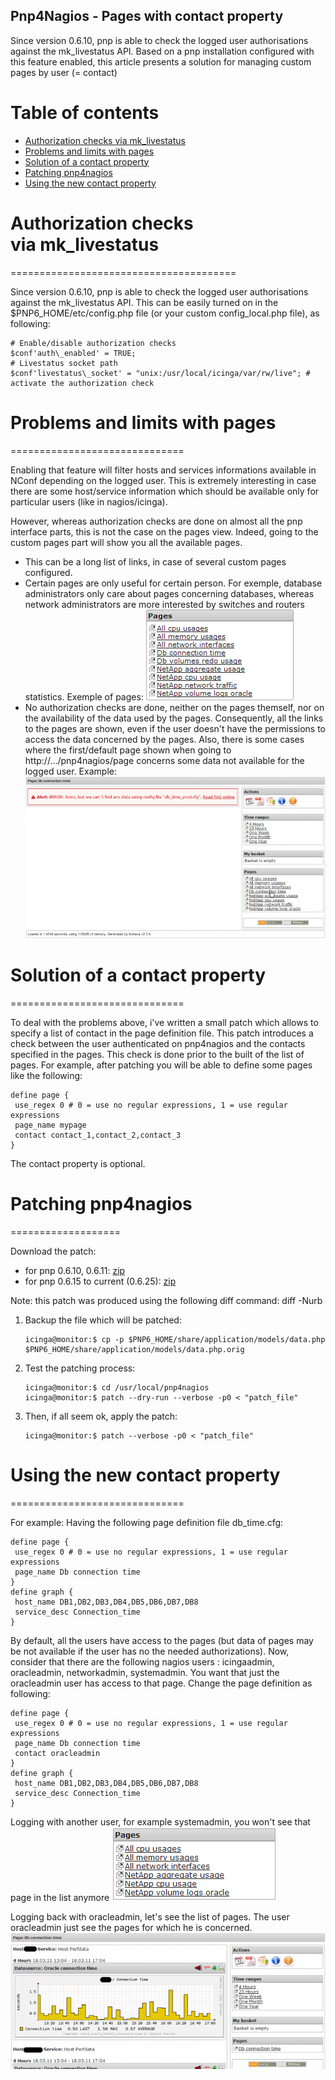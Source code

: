 Pnp4Nagios - Pages with contact property
-----------------------------------------------------------------------------------------------

Since version 0.6.10, pnp is able to check the logged user authorisations against the mk\_livestatus API. Based on a pnp installation configured with this feature enabled, this article presents a solution for managing custom pages by user (= contact)

# Table of contents

*   [Authorization checks via mk\_livestatus](#Authorization_checks_via_mk_livestatus)
*   [Problems and limits with pages](#Problems_and_limits_with_pages)
*   [Solution of a contact property](#Solution_of_a_contact_property)
*   [Patching pnp4nagios](#Patching_pnp4nagios)
*   [Using the new contact property](#Using_the_new_contact_property)

# Authorization checks via mk\_livestatus
=======================================

Since version 0.6.10, pnp is able to check the logged user authorisations against the mk\_livestatus API. This can be easily turned on in the $PNP6\_HOME/etc/config.php file (or your custom config\_local.php file), as following:

```
# Enable/disable authorization checks
$conf'auth\_enabled' = TRUE;
# Livestatus socket path
$conf'livestatus\_socket' = "unix:/usr/local/icinga/var/rw/live"; # activate the authorization check
```

# Problems and limits with pages
==============================

Enabling that feature will filter hosts and services informations available in NConf depending on the logged user. This is extremely interesting in case there are some host/service information which should be available only for particular users (like in nagios/icinga).

However, whereas authorization checks are done on almost all the pnp interface parts, this is not the case on the pages view. Indeed, going to the custom pages part will show you all the available pages.

*   This can be a long list of links, in case of several custom pages configured.
*   Certain pages are only useful for certain person. For exemple, database administrators only care about pages concerning databases, whereas network administrators are more interested by switches and routers statistics.
    Exemple of pages:
    ![images/example_of_pages](images/example_of_pages.png)
*   No authorization checks are done, neither on the pages themself, nor on the availability of the data used by the pages.
    Consequently, all the links to the pages are shown, even if the user doesn't have the permissions to access the data concerned by the pages.
    Also, there is some cases where the first/default page shown when going to http://.../pnp4nagios/page  concerns some data not available for the logged user.
    Example:
    ![Image](images/all_pages_there_even_if_user_not_authorized.png)

# Solution of a contact property
==============================

To deal with the problems above, i've written a small patch which allows to specify a list of contact in the page definition file. This patch introduces a check between the user authenticated on pnp4nagios and the contacts specified in the pages. This check is done prior to the built of the list of pages. For example, after patching you will be able to define some pages like the following:

```
define page {
 use_regex 0 # 0 = use no regular expressions, 1 = use regular expressions
 page_name mypage
 contact contact_1,contact_2,contact_3
}
```

The contact property is optional.

# Patching pnp4nagios
===================

Download the patch:

*   for pnp 0.6.10, 0.6.11: [zip](contact_in_pages_pnp0611.patch.zip)
*   for pnp 0.6.15 to current (0.6.25): [zip](contact_in_pages_pnp0.6.15.patch.zip)

Note: this patch was produced using the following diff command: diff -Nurb

1.  Backup the file which will be patched:

    ```
    icinga@monitor:$ cp -p $PNP6_HOME/share/application/models/data.php $PNP6_HOME/share/application/models/data.php.orig
    ```

2.  Test the patching process:

    ```
    icinga@monitor:$ cd /usr/local/pnp4nagios
    icinga@monitor:$ patch --dry-run --verbose -p0 < "patch_file"
    ```

3.  Then, if all seem ok, apply the patch:

    ```
    icinga@monitor:$ patch --verbose -p0 < "patch_file"
    ```

# Using the new contact property
==============================

For example: Having the following page definition file db\_time.cfg:

```
define page {
 use_regex 0 # 0 = use no regular expressions, 1 = use regular expressions
 page_name Db connection time
}
define graph {
 host_name DB1,DB2,DB3,DB4,DB5,DB6,DB7,DB8
 service_desc Connection_time
}
```

By default, all the users have access to the pages (but data of pages may be not available if the user has no the needed authorizations). Now, consider that there are the following nagios users : icingaadmin, oracleadmin, networkadmin, systemadmin. You want that just the oracleadmin user has access to that page. Change the page definition as following:

```
define page {
 use_regex 0 # 0 = use no regular expressions, 1 = use regular expressions
 page_name Db connection time
 contact oracleadmin
}
define graph {
 host_name DB1,DB2,DB3,DB4,DB5,DB6,DB7,DB8
 service_desc Connection_time
}
```

Logging with another user, for example systemadmin, you won't see that page in the list anymore ![Image](images/patched_example_of_pages.png)

Logging back with oracleadmin, let's see the list of pages. The user oracleadmin just see the pages for which he is concerned. ![Image](images/patched_only_oracleadmin_pages_shown.png)
